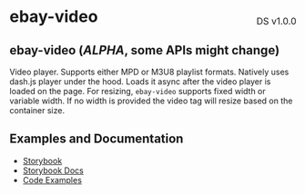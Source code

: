 <h1 style='display: flex; justify-content: space-between; align-items: center;'>
    <span>
        ebay-video
    </span>
    <span style='font-weight: normal; font-size: medium; margin-bottom: -15px;'>
        DS v1.0.0
    </span>
</h1>

## ebay-video (_ALPHA_, some APIs might change)

Video player. Supports either MPD or M3U8 playlist formats.
Natively uses dash.js player under the hood. Loads it async after the video player is loaded on the page.
For resizing, `ebay-video` supports fixed width or variable width. If no width is provided the video tag will resize based on the container size.

## Examples and Documentation

- [Storybook](https://ebay.github.io/ebayui-core/?path=/story/media-ebay-video)
- [Storybook Docs](https://ebay.github.io/ebayui-core/?path=/docs/media-ebay-video)
- [Code Examples](https://github.com/eBay/ebayui-core/tree/master/src/components/ebay-video/examples)
